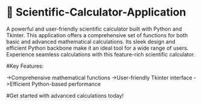 #  🧮  Scientific-Calculator-Application

<p>A powerful and user-friendly scientific calculator built with Python and Tkinter. This application offers a comprehensive set of functions for both basic and advanced mathematical calculations. Its sleek design and efficient Python backbone make it an ideal tool for a wide range of users. Experience seamless calculations with this feature-rich scientific calculator. </p>

#Key Features: 
<div>->Comprehensive mathematical functions 
->User-friendly Tkinter interface 
->Efficient Python-based performance </div>


#Get started with advanced calculations today!
